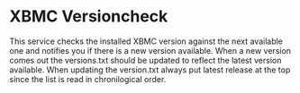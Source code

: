 XBMC Versioncheck
=========================

This service checks the installed XBMC version against the next available one and notifies you if there is a new version available.
When a new version comes out the versions.txt should be updated to reflect the latest version available.
When updating the version.txt always put latest release at the top since the list is read in chronilogical order.